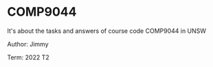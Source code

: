 # COMP9044
It's about the tasks and answers of course code COMP9044 in UNSW

Author: Jimmy

Term: 2022 T2

